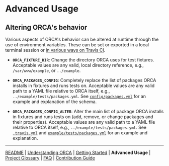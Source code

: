 # Advanced Usage

## Altering ORCA's behavior

Various aspects of ORCA's behavior can be altered at runtime through the use of environment variables. These can be set or exported in a local terminal session or [in various ways on Travis CI](https://docs.travis-ci.com/user/environment-variables/).

* <a name="ORCA_FIXTURE_DIR"></a>**`ORCA_FIXTURE_DIR`**: Change the directory ORCA uses for test fixtures. Acceptable values are any valid, local directory reference, e.g., `/var/www/example`, or `../example`.

* <a name="ORCA_PACKAGES_CONFIG"></a>**`ORCA_PACKAGES_CONFIG`**: Completely replace the list of packages ORCA installs in fixtures and runs tests on. Acceptable values are any valid path to a YAML file relative to ORCA itself, e.g., `../example/tests/packages.yml`. See [`config/packages.yml`](../config/packages.yml) for an example and explanation of the schema.

* <a name="ORCA_PACKAGES_CONFIG_ALTER"></a>**`ORCA_PACKAGES_CONFIG_ALTER`**: Alter the main list of package ORCA installs in fixtures and runs tests on (add, remove, or change packages and their properties). Acceptable values are any valid path to a YAML file relative to ORCA itself, e.g., `../example/tests/packages.yml`. See [`.travis.yml`](../.travis.yml) and [`example/tests/packages.yml`](../example/tests/packages.yml) for an example and explanation.

---

[README](README.md)
| [Understanding ORCA](understanding-orca.md)
| [Getting Started](getting-started.md)
| **Advanced Usage**
| [Project Glossary](glossary.md)
| [FAQ](faq.md)
| [Contribution Guide](CONTRIBUTING.md)
